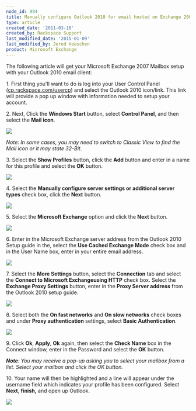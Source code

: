 ```yaml
---
node_id: 994
title: Manually configure Outlook 2010 for email hosted on Exchange 2007
type: article
created_date: '2011-03-18'
created_by: Rackspace Support
last_modified_date: '2015-01-09'
last_modified_by: Jered Heeschen
product: Microsoft Exchange
---
```


The following article will get your Microsoft Exchange 2007 Mailbox
setup with your Outlook 2010 email client:

<span>1. First thing you'll want to do is log into your User Control
Panel
(</span>[cp.rackspace.com/usercp](http://cp.rackspace.com/usercp)<span>)
and select the Outlook 2010 icon/link. This link will provide a pop up
window with information needed to setup your account.</span>

<span>2. Next, Click the </span>**Windows Start**<span> button, select
</span>**Control Panel**<span>, and then select the </span>**Mail
icon**<span>.</span>

![](http://c965993.r93.cf2.rackcdn.com/(E%26A)Outlook2010ExchangeTwo.png)

*Note: In some cases, you may need to switch to Classic View to find the
Mail icon or it may state 32-Bit.*

<span>3. Select the </span>**Show Profiles**<span> button, click the
</span>**Add**<span> button and enter in a name for this profile and
select the </span>**OK**<span> button.</span>

![](http://c965993.r93.cf2.rackcdn.com/(E%26A)Outlook2010Exchange4.png)

<span>4. Select the </span>**Manually configure server settings or
additional server types**<span> check box, click the
</span>**Next**<span> button.</span>

![](http://c965993.r93.cf2.rackcdn.com/(E%26A)Outlook2010Exchange50.png)

<span>5. Select the </span>**Microsoft Exchange**<span> option and click
the </span>**Next**<span> button.</span>

![](http://c965993.r93.cf2.rackcdn.com/(E%26A)Outlook2010Exchange6.png)

<span>6. Enter in the Microsoft Exchange server address from the Outlook
2010 Setup guide in the, select the </span>**Use Cached Exchange
Mode**<span> check box and in the User Name box, enter in your entire
email address.</span>

![](http://c965993.r93.cf2.rackcdn.com/(E%26A)Outlook2010Exchange7.png)

<span>7. Select the </span>**More Settings**<span> button, select the
</span>**Connection**<span> tab and select the </span>**Connect to
Microsoft Exchangeusing HTTP**<span> check box. Select
the </span>**Exchange Proxy Settings**<span> button, enter in
the </span>**Proxy Server address**<span> from the Outlook 2010 setup
guide.</span>

![](http://c965993.r93.cf2.rackcdn.com/(E%26A)Outlook2010Exchange8.png)

<span>8. Select both the </span>**On fast networks**<span> and
</span>**On slow networks**<span> check boxes and under </span>**Proxy
authentication**<span> settings, select </span>**Basic
Authentication**<span>.</span>

![](http://c965993.r93.cf2.rackcdn.com/(E%26A)Outlook2010Exchange9.png)

<span>9. Click </span>**Ok**<span>,
</span>**Apply**<span>, </span>**Ok**<span> again, then select the
</span>**Check Name**<span> box in the Connect window, enter in the
Password and select the </span>**OK**<span> button.</span>

***Note**: You may receive a pop-up asking you to select your mailbox
from a list. Select your mailbox and click the OK button.*

<span>10. Your name will then be highlighted and a line will appear
under the username field which indicates your profile has been
configured. Select </span>**Next**<span>, </span>**finish,**
<span>and open up Outlook.</span>

![](http://c965993.r93.cf2.rackcdn.com/(E%26A)Outlook2010Exchange10.png)

